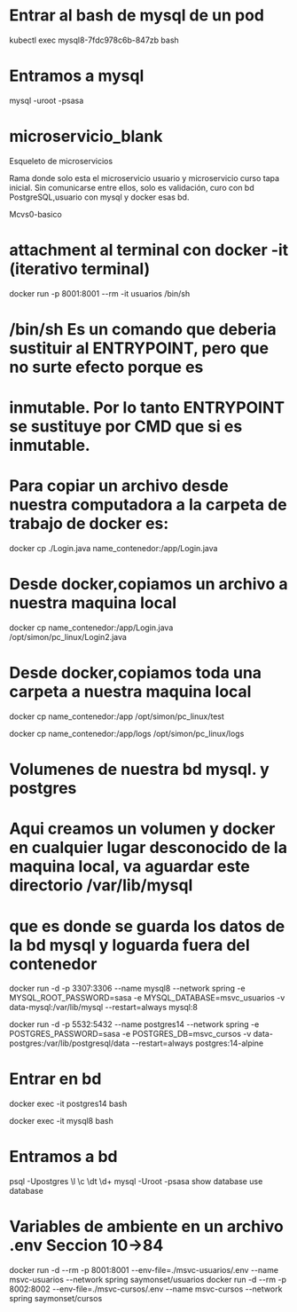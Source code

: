 # Entrar al bash de mysql de un pod
kubectl exec mysql8-7fdc978c6b-847zb bash

# Entramos a mysql
 mysql -uroot -psasa

# microservicio_blank
Esqueleto de microservicios

Rama donde solo esta el microservicio usuario y microservicio curso tapa inicial. Sin comunicarse entre ellos, solo es validación, curo con bd PostgreSQL,usuario con mysql y docker esas bd.

Mcvs0-basico

# attachment al terminal con docker -it  (iterativo terminal)
docker run -p 8001:8001 --rm -it usuarios /bin/sh
# /bin/sh Es  un comando que deberia sustituir al ENTRYPOINT, pero que no surte efecto porque es
# inmutable. Por lo tanto ENTRYPOINT se sustituye por CMD que si es inmutable.

# Para copiar un archivo desde nuestra computadora a la carpeta de trabajo de docker es:
docker cp  ./Login.java name_contenedor:/app/Login.java

# Desde docker,copiamos un archivo a nuestra maquina local
docker cp name_contenedor:/app/Login.java /opt/simon/pc_linux/Login2.java

# Desde docker,copiamos toda una carpeta a nuestra maquina local
docker cp name_contenedor:/app /opt/simon/pc_linux/test

docker cp name_contenedor:/app/logs /opt/simon/pc_linux/logs

# Volumenes de nuestra bd mysql. y postgres
# Aqui creamos un volumen y docker en cualquier lugar desconocido de la maquina local, va  aguardar este directorio /var/lib/mysql
# que es donde se guarda los datos de la bd mysql y loguarda fuera del contenedor
docker run -d -p 3307:3306 --name mysql8 --network spring -e MYSQL_ROOT_PASSWORD=sasa -e MYSQL_DATABASE=msvc_usuarios
   -v data-mysql:/var/lib/mysql --restart=always mysql:8

docker run -d -p 5532:5432 --name postgres14 --network spring -e POSTGRES_PASSWORD=sasa -e POSTGRES_DB=msvc_cursos
-v data-postgres:/var/lib/postgresql/data --restart=always postgres:14-alpine

# Entrar en bd
 docker exec -it postgres14 bash

 docker exec -it mysql8 bash

# Entramos a bd
psql -Upostgres
\l
\c
\dt
\d+
mysql -Uroot -psasa
show database
use database

# Variables de ambiente en un archivo .env  Seccion 10->84
docker run -d --rm -p 8001:8001 --env-file=./msvc-usuarios/.env --name msvc-usuarios --network spring saymonset/usuarios
docker run -d --rm -p 8002:8002 --env-file=./msvc-cursos/.env --name msvc-cursos --network spring saymonset/cursos
